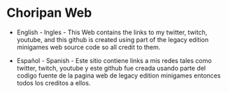 # Choripan Web
- English - Ingles -
This Web contains the links to my twitter, twitch, youtube, and this github
is created using part of the legacy edition minigames web source code 
so all credit to them.

- Español - Spanish -
Este sitio contiene links a mis redes tales como twitter, twitch, youtube y este github
fue creada usando parte del codigo fuente de la pagina web de legacy edition minigames 
entonces todos los creditos a ellos.